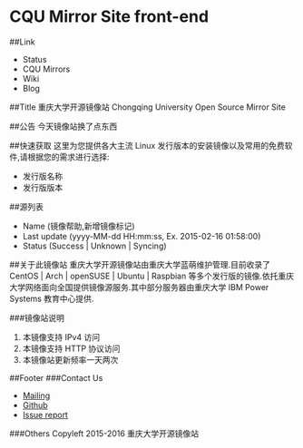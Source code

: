 CQU Mirror Site front-end
===

##Link
- Status
- CQU Mirrors
- Wiki
- Blog

##Title
重庆大学开源镜像站
Chongqing University Open Source Mirror Site

##公告
今天镜像站换了点东西

##快速获取
这里为您提供各大主流 Linux 发行版本的安装镜像以及常用的免费软件,请根据您的需求进行选择:
- 发行版名称
- 发行版版本

##源列表
- Name (镜像帮助,新增镜像标记)
- Last update (yyyy-MM-dd HH:mm:ss, Ex. 2015-02-16 01:58:00)
- Status (Success | Unknown | Syncing)

##关于此镜像站
重庆大学开源镜像站由重庆大学蓝萌维护管理.目前收录了 CentOS | Arch | openSUSE | Ubuntu | Raspbian 等多个发行版的镜像.依托重庆大学网络面向全国提供镜像源服务.其中部分服务器由重庆大学 IBM Power Systems 教育中心提供.

###镜像站说明
1. 本镜像支持 IPv4 访问
2. 本镜像支持 HTTP 协议访问
3. 本镜像站更新频率一天两次


##Footer
###Contact Us
- [Mailing](mirrors#cqu.edu.cn)
- [Github](https://github.com/cquos)
- [Issue report](http://mirrors.cqu.edu.cn/webin/report.php)

###Others
Copyleft 2015-2016 重庆大学开源镜像站

